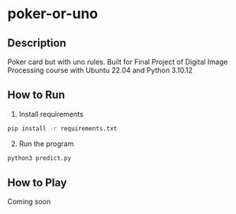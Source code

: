 # poker-or-uno

## Description

Poker card but with uno rules. Built for Final Project of Digital Image Processing course with Ubuntu 22.04 and Python 3.10.12

## How to Run

1. Install requirements
```bash
pip install -r requirements.txt
```
2. Run the program
```bash
python3 predict.py
```

## How to Play

Coming soon